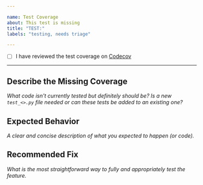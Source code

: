 ```yaml
---

name: Test Coverage
about: This test is missing
title: "TEST:"
labels: "testing, needs triage"

---
```


- [ ] I have reviewed the test coverage on [Codecov](https://codecov.io/gh/we3lab/electric-emission-cost)

---

## Describe the Missing Coverage
*What code isn't currently tested but definitely should be? Is a new `test_<>.py` file needed or can these tests be added to an existing one?*

## Expected Behavior
*A clear and concise description of what you expected to happen (or code).*

## Recommended Fix
*What is the most straightforward way to fully and appropriately test the feature.*
